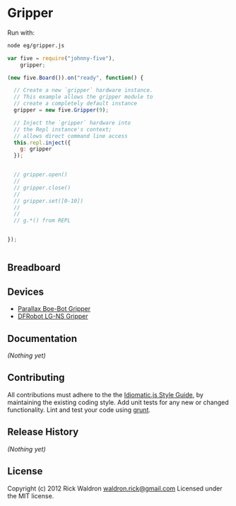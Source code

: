 # Gripper

Run with:
```bash
node eg/gripper.js
```


```javascript
var five = require("johnny-five"),
    gripper;

(new five.Board()).on("ready", function() {

  // Create a new `gripper` hardware instance.
  // This example allows the gripper module to
  // create a completely default instance
  gripper = new five.Gripper(9);

  // Inject the `gripper` hardware into
  // the Repl instance's context;
  // allows direct command line access
  this.repl.inject({
    g: gripper
  });


  // gripper.open()
  //
  // gripper.close()
  //
  // gripper.set([0-10])
  //
  //
  // g.*() from REPL


});



```

## Breadboard





## Devices

- [Parallax Boe-Bot Gripper](http://www.parallax.com/Portals/0/Downloads/docs/prod/acc/GripperManual-v3.0.pdf)
- [DFRobot LG-NS Gripper](http://www.dfrobot.com/index.php?route=product/product&filter_name=gripper&product_id=628#.UCvGymNST_k)


## Documentation

_(Nothing yet)_









## Contributing
All contributions must adhere to the the [Idiomatic.js Style Guide](https://github.com/rwldrn/idiomatic.js),
by maintaining the existing coding style. Add unit tests for any new or changed functionality. Lint and test your code using [grunt](https://github.com/cowboy/grunt).

## Release History
_(Nothing yet)_

## License
Copyright (c) 2012 Rick Waldron <waldron.rick@gmail.com>
Licensed under the MIT license.
